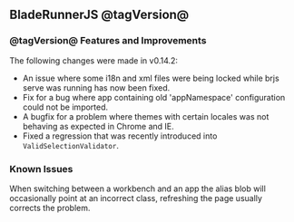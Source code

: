 ## BladeRunnerJS @tagVersion@

### @tagVersion@ Features and Improvements

The following changes were made in v0.14.2:

- An issue where some i18n and xml files were being locked while brjs serve was running has now been fixed.
- Fix for a bug where app containing old 'appNamespace' configuration could not be imported.
- A bugfix for a problem where themes with certain locales was not behaving as expected in Chrome and IE.
- Fixed a regression that was recently introduced into `ValidSelectionValidator`.

### Known Issues

When switching between a workbench and an app the alias blob will occasionally point at an incorrect class, refreshing the page usually corrects the problem.
